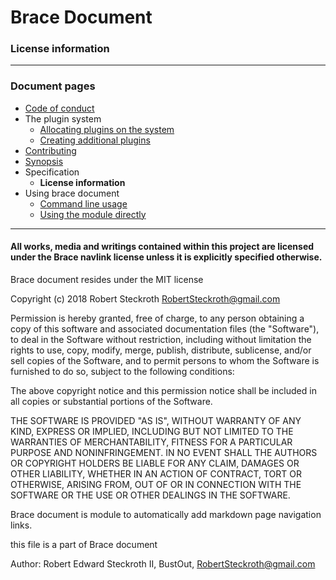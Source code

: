 # Brace Document 
### License information


---
### Document pages
* [Code of conduct](https://github.com/restarian/brace_document/blob/master/docs/)
* The plugin system
  * [Allocating plugins on the system](https://github.com/restarian/brace_document/blob/master/docs/)
  * [Creating additional plugins](https://github.com/restarian/brace_document/blob/master/docs/)
* [Contributing](https://github.com/restarian/brace_document/blob/master/docs/)
* [Synopsis](https://github.com/restarian/brace_document/blob/master/docs/)
* Specification
  * **License information**
* Using brace document
  * [Command line usage](https://github.com/restarian/brace_document/blob/master/docs/)
  * [Using the module directly](https://github.com/restarian/brace_document/blob/master/docs/)

---
#### All works, media and writings contained within this project are licensed under the Brace navlink license unless it is explicitly specified otherwise.

Brace document resides under the MIT license

Copyright (c) 2018 Robert Steckroth [<RobertSteckroth@gmail.com>](mailto:RobertSteckroth@gmail.com)

Permission is hereby granted, free of charge, to any person obtaining a copy
of this software and associated documentation files (the "Software"), to deal
in the Software without restriction, including without limitation the rights
to use, copy, modify, merge, publish, distribute, sublicense, and/or sell
copies of the Software, and to permit persons to whom the Software is
furnished to do so, subject to the following conditions:

The above copyright notice and this permission notice shall be included in all
copies or substantial portions of the Software.

THE SOFTWARE IS PROVIDED "AS IS", WITHOUT WARRANTY OF ANY KIND, EXPRESS OR
IMPLIED, INCLUDING BUT NOT LIMITED TO THE WARRANTIES OF MERCHANTABILITY,
FITNESS FOR A PARTICULAR PURPOSE AND NONINFRINGEMENT. IN NO EVENT SHALL THE
AUTHORS OR COPYRIGHT HOLDERS BE LIABLE FOR ANY CLAIM, DAMAGES OR OTHER
LIABILITY, WHETHER IN AN ACTION OF CONTRACT, TORT OR OTHERWISE, ARISING FROM,
OUT OF OR IN CONNECTION WITH THE SOFTWARE OR THE USE OR OTHER DEALINGS IN THE
SOFTWARE.

  Brace document is module to automatically add markdown page navigation links.

  this file is a part of Brace document 

 Author: Robert Edward Steckroth II, BustOut, [<RobertSteckroth@gmail.com>](mailto:RobertSteckroth@gmail.com)

